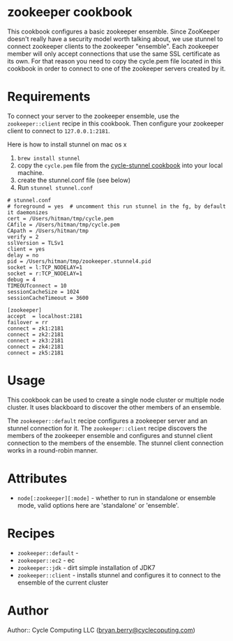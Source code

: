 # zookeeper cookbook

This cookbook configures a basic zookeeper ensemble. Since ZooKeeper doesn't
really have a security model worth talking about, we use stunnel to connect zookeeper clients
to the zookeeper "ensemble". Each zookeeper member will only accept connections that use the same
SSL certificate as its own. For that reason you need to copy the cycle.pem file located in this
cookbook in order to connect to one of the zookeeper servers created by it.

# Requirements

To connect your server to the zookeeper ensemble, use the `zookeeper::client` recipe in this cookbook. 
Then configure your zookeeper client to connect to `127.0.0.1:2181`.

Here is how to install stunnel on mac os x

1. `brew install stunnel`
2. copy the `cycle.pem` file from the [cycle-stunnel cookbook](https://git.cyclecomputing.com/common-chef-repo/blob/1MC/cookbooks/cycle-stunnel/files/default/cycle.pem) into your local machine.
3. create the stunnel.conf file (see below)
4. Run `stunnel stunnel.conf`

```
# stunnel.conf
# foreground = yes  # uncomment this run stunnel in the fg, by default it daemonizes
cert = /Users/hitman/tmp/cycle.pem
CAfile = /Users/hitman/tmp/cycle.pem
CApath = /Users/hitman/tmp
verify = 2
sslVersion = TLSv1
client = yes
delay = no
pid = /Users/hitman/tmp/zookeeper.stunnel4.pid
socket = l:TCP_NODELAY=1
socket = r:TCP_NODELAY=1
debug = 4
TIMEOUTconnect = 10
sessionCacheSize = 1024
sessionCacheTimeout = 3600

[zookeeper]
accept  = localhost:2181
failover = rr
connect = zk1:2181
connect = zk2:2181
connect = zk3:2181
connect = zk4:2181
connect = zk5:2181
```

# Usage

This cookbook can be used to create a single node cluster or multiple node cluster. It uses blackboard 
to discover the other members of an ensemble.

The `zookeeper::default` recipe configures a zookeeper server and an stunnel connection
for it. The `zookeeper::client` recipe discovers the members of the zookeeper ensemble and configures
and stunnel client connection to the members of the ensemble. The stunnel client connection works in a round-robin
manner.

# Attributes

* `node[:zookeeper][:mode]` - whether to run in standalone or ensemble mode, valid options here are 'standalone' or 'ensemble'.

# Recipes

* `zookeeper::default` - 
* `zookeeper::ec2` - ec
* `zookeeper::jdk` - dirt simple installation of JDK7
* `zookeeper::client` - installs stunnel and configures it to connect to the ensemble of the current cluster

# Author

Author:: Cycle Computing LLC (<bryan.berry@cyclecoputing.com>)